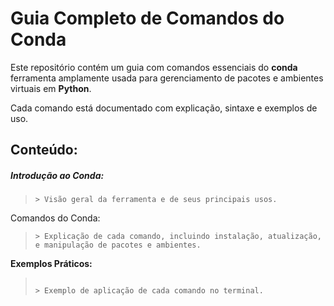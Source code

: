 # Guia Completo de Comandos do Conda

Este repositório contém um guia com comandos essenciais do **conda** ferramenta amplamente usada para gerenciamento de pacotes e ambientes virtuais em **Python**.

Cada comando está documentado com explicação, sintaxe e exemplos de uso.

## Conteúdo:

##### **Introdução ao Conda:**

> ```
>> Visão geral da ferramenta e de seus principais usos.
> ```

Comandos do Conda:

> ```
>> Explicação de cada comando, incluindo instalação, atualização, e manipulação de pacotes e ambientes.
> ```

**Exemplos Práticos:**

> ``````
>
>> Exemplo de aplicação de cada comando no terminal.
>
> ``````

